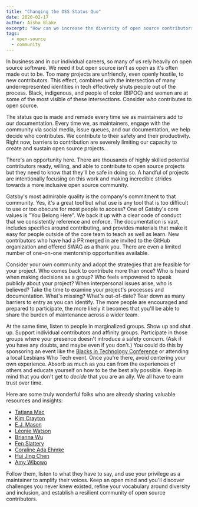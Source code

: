```yaml
---
title: "Changing the OSS Status Quo"
date: 2020-02-17
author: Aisha Blake
excerpt: "How can we increase the diversity of open source contributors? As maintainers, we need to listen to a diverse group of community members and make thoughtful changes to create a truly inclusive project."
tags:
  - open-source
  - community
---
```


In business and in our individual careers, so many of us rely heavily on open source software. We need it but open source isn't as open as it's often made out to be. Too many projects are unfriendly, even openly hostile, to new contributors. This effect, combined with the intersection of many underrepresented identities in tech effectively shuts people out of the process. Black, indigenous, and people of color (BIPOC) and women are at some of the most visible of these intersections. Consider _who_ contributes to open source.

The status quo is made and remade every time we as maintainers add to our documentation. Every time we, as maintainers, engage with the community via social media, issue queues, and our documentation, we help decide who contributes. We contribute to their safety and their productivity. Right now, barriers to contribution are severely limiting our capacity to create and sustain open source projects.

There's an opportunity here. There are thousands of highly skilled potential contributors ready, willing, and able to contribute to open source projects but they need to know that they'll be safe in doing so. A handful of projects are intentionally focusing on this work and making incredible strides towards a more inclusive open source community.

Gatsby's most admirable quality is the company's commitment to that community. Yes, it's a great tool but what use is any tool that is too difficult to use or too obscure for most people to access? One of Gatsby's core values is "You Belong Here". We back it up with a clear code of conduct that we consistently reference and enforce. The documentation is vast, includes specifics around contributing, and provides materials that make it easy for people outside of the core team to teach as well as learn. New contributors who have had a PR merged in are invited to the GitHub organization and offered SWAG as a thank you. There are even a limited number of one-on-one mentorship opportunities available.

Consider your own community and adopt the strategies that are feasible for your project. Who comes back to contribute more than once? Who is heard when making decisions as a group? Who feels empowered to speak publicly about your project? When interpersonal issues arise, who is believed? Take the time to examine your project's processes and documentation. What's missing? What's out-of-date? Tear down as many barriers to entry as you can identify. The more people are encouraged and prepared to participate, the more likely it becomes that you'll be able to share the burden of maintenance across a wider team.

At the same time, listen to people in marginalized groups. Show up and shut up. Support individual contributors and affinity groups. Participate in those groups where your presence doesn't introduce a safety concern. (Ask if you have any doubts, and maybe even if you don't.) You could do this by sponsoring an event like the [Blacks in Technology Conference](https://bitcon.tech/) or attending a local Lesbians Who Tech event. Once you're there, avoid centering your own experience. Absorb as much as you can from the experiences of others and educate yourself on how to be the best ally possible. Keep in mind that you don't get to _decide_ that you are an ally. We all have to earn trust over time.

Here are some truly wonderful folks who are already sharing valuable resources and insights:

- [Tatiana Mac](https://twitter.com/TatianaTMac)
- [Kim Crayton](https://twitter.com/KimCrayton1)
- [E.J. Mason](https://twitter.com/codeability)
- [Léonie Watson](https://twitter.com/LeonieWatson)
- [Brianna Wu](https://twitter.com/BriannaWu)
- [Fen Slattery](https://twitter.com/sublimemarch)
- [Coraline Ada Ehmke](https://twitter.com/CoralineAda)
- [Hui Jing Chen](https://twitter.com/hj_chen)
- [Amy Wibowo](https://twitter.com/sailorhg)

Follow them, listen to what they have to say, and use your privilege as a maintainer to amplify their voices. Keep an open mind and you'll discover challenges you never knew existed, refine your vocabulary around diversity and inclusion, and establish a resilient community of open source contributors.
